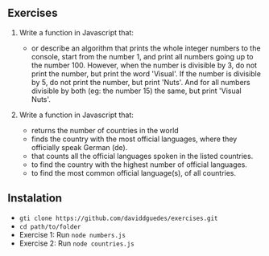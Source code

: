 ## Exercises

1. Write a function in Javascript that:
    - or describe an algorithm that prints the whole integer numbers to the console, start from the number 1, and print all numbers going up to the number 100. However, when the number is divisible by 3, do not print the number, but print the word 'Visual'. If the number is divisible by 5, do not print the number, but print 'Nuts'. And for all numbers divisible by both (eg: the number 15) the same, but print 'Visual Nuts'.

2. Write a function in Javascript that:
    - returns the number of countries in the world
    - finds the country with the most official languages, where they officially speak German (de). 
    - that counts all the official languages spoken in the listed countries.
    - to find the country with the highest number of official languages.
    - to find the most common official language(s), of all countries.

## Instalation

* `gti clone https://github.com/daviddguedes/exercises.git`
* `cd path/to/folder`
* Exercise 1: Run `node numbers.js`
* Exercise 2: Run `node countries.js`

